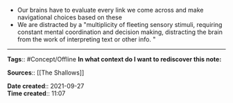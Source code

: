 - Our brains have to evaluate every link we come across and make navigational choices based on these
- We are distracted by a "multiplicity of fleeting sensory stimuli, requiring constant mental coordination and decision making, distracting the brain from the work of interpreting text or other info. "


---
**Tags**:: #Concept/Offline 
**In what context do I want to rediscover this note:**

**Sources**:: [[The Shallows]]

**Date created**:: 2021-09-27  
**Time created**:: 11:07